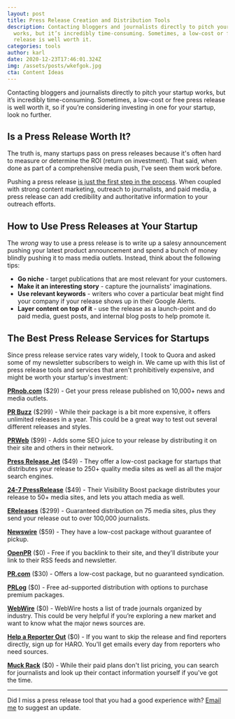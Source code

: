 ```yaml
---
layout: post
title: Press Release Creation and Distribution Tools
description: Contacting bloggers and journalists directly to pitch your startup
  works, but it’s incredibly time-consuming. Sometimes, a low-cost or free press
  release is well worth it.
categories: tools
author: karl
date: 2020-12-23T17:46:01.324Z
img: /assets/posts/wkefgok.jpg
cta: Content Ideas
---
```

Contacting bloggers and journalists directly to pitch your startup works, but it’s incredibly time-consuming. Sometimes, a low-cost or free press release is well worth it, so if you’re considering investing in one for your startup, look no further.

## Is a Press Release Worth It?
The truth is, many startups pass on press releases because it's often hard to measure or determine the ROI (return on investment). That said, when done as part of a comprehensive media push, I've seen them work before.

Pushing a press release [is just the first step in the process](https://publicize.co/guides/example-press-releases/). When coupled with strong content marketing, outreach to journalists, and paid media, a press release can add credibility and authoritative information to your outreach efforts.

<!-- signup -->

## How to Use Press Releases at Your Startup
The _wrong_ way to use a press release is to write up a salesy announcement pushing your latest product announcement and spend a bunch of money blindly pushing it to mass media outlets. Instead, think about the following tips:

- **Go niche** - target publications that are most relevant for your customers.
- **Make it an interesting story** - capture the journalists' imaginations.
- **Use relevant keywords** - writers who cover a particular beat might find your company if your release shows up in their Google Alerts.
- **Layer content on top of it** - use the release as a launch-point and do paid media, guest posts, and internal blog posts to help promote it.

## The Best Press Release Services for Startups
Since press release service rates vary widely, I took to Quora and asked some of my newsletter subscribers to weigh in. We came up with this list of press release tools and services that aren't prohibitively expensive, and might be worth your startup's investment:

**[PRnob.com](http://www.prnob.com/)** ($29) - Get your press release published on 10,000+ news and media outlets.

**[PR Buzz](https://www.prbuzz.com/)** ($299) - While their package is a bit more expensive, it offers unlimited releases in a year. This could be a great way to test out several different releases and styles.

**[PRWeb](http://service.prweb.com/home/)** ($99) - Adds some SEO juice to your release by distributing it on their site and others in their network.

**[Press Release Jet](https://pressreleasejet.com/)** ($49) - They offer a low-cost package for startups that distributes your release to 250+ quality media sites as well as all the major search engines.

**[24-7 PressRelease](http://www.24-7pressrelease.com/)** ($49) - Their Visibility Boost package distributes your release to 50+ media sites, and lets you attach media as well.

**[EReleases](https://www.ereleases.com/)** ($299) - Guaranteed distribution on 75 media sites, plus they send your release out to over 100,000 journalists.

**[Newswire](https://www.newswire.com/)** ($59) - They have a low-cost package without guarantee of pickup.

**[OpenPR](https://www.openpr.com/)** ($0) - Free if you backlink to their site, and they'll distribute your link to their RSS feeds and newsletter.

**[PR.com](http://www.pr.com/)** ($30) - Offers a low-cost package, but no guaranteed syndication.

**[PRLog](https://www.prlog.org/)** ($0) - Free ad-supported distribution with options to purchase premium packages.

**[WebWire](https://www.webwire.com/IndustryList.asp)** ($0) - WebWire hosts a list of trade journals organized by industry. This could be very helpful if you’re exploring a new market and want to know what the major news sources are.

**[Help a Reporter Out](https://www.helpareporter.com/)** ($0) - If you want to skip the release and find reporters directly, sign up for HARO. You'll get emails every day from reporters who need sources.

**[Muck Rack](https://muckrack.com/)** ($0) - While their paid plans don't list pricing, you can search for journalists and look up their contact information yourself if you've got the time.

-----

Did I miss a press release tool that you had a good experience with? [Email me](mailto:karl@draft.dev) to suggest an update.
